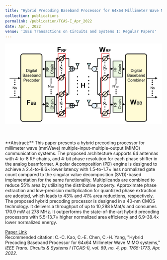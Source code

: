 ```yaml
---
title: "Hybrid Precoding Baseband Processor for 64x64 Millimeter Wave MIMO Systems"
collection: publications
permalink: /publication/TCAS-I_Apr_2022
date: Apr., 2022
venue: 'IEEE Transactions on Circuits and Systems I: Regular Papers'
---
```

<p align="center">
<img src='/images/publications/Hybrid_Precoding.jpg' width='600' > 
</p><br>

<br>
**Abstract:** This paper presents a hybrid precoding processor for millimeter wave (mmWave) multiple-input-multiple-output (MIMO) communication systems. The proposed architecture supports 64 antennas with 4-to-8 RF chains, and 4-bit phase resolution for each phase shifter in the analog beamformer. A polar decomposition (PD) engine is designed to achieve a 2.4-to-8.6× lower latency with 1.5-to-1.7× less normalized gate count compared to the singular value decomposition (SVD)-based implementation for the same functionality. Multiplicands are combined to reduce 55% area by utilizing the distributive property. Approximate phase extraction and low-precision multiplication for quantized phase extraction are adopted, which leads to 43% and 41% area reductions, respectively. The proposed hybrid precoding processor is designed in a 40-nm CMOS technology. It delivers a throughput of up to 10,288 kMat/s and consumes 170.9 mW at 278 MHz. It outperforms the state-of-the-art hybrid precoding processors with 5.5-13.7× higher normalized area efficiency and 6.9-38.4× lower normalized energy.

[Paper Link](http://jacky1229.github.io/files/publication_papers/Hybrid_Precoding_Baseband_Processor_for_64__64_Millimeter_Wave_MIMO_Systems.pdf)<br>
Recommended citation:  C.-C. Kao, C.-E. Chen, C.-H. Yang, "Hybrid Precoding Baseband Processor for 64x64 Millimeter Wave MIMO systems," <i>IEEE Trans. Circuits & Systems I (TCAS-I)<i>, vol. 69, no. 4, pp. 1765-1773, Apr. 2022.